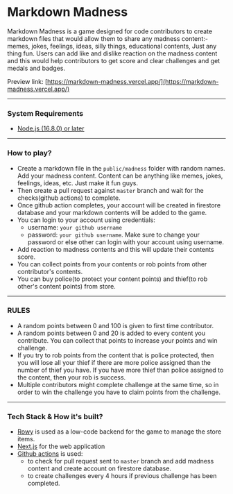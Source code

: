 # Markdown Madness

Markdown Madness is a game designed for code contributors to create markdown files that would allow them to share any madness content:- memes, jokes, feelings, ideas, silly things, educational contents, Just any thing fun. Users can add like and dislike reaction on the madness content and this would help contributors to get score and clear challenges and get medals and badges.

Preview link: [https://markdown-madness.vercel.app/](https://markdown-madness.vercel.app/)

---

### System Requirements

- [Node.js (16.8.0) or later](https://nodejs.org/)

---

### How to play?

- Create a markdown file in the `public/madness` folder with random names. Add your madness content. Content can be anything like memes, jokes, feelings, ideas, etc. Just make it fun guys.
- Then create a pull request against `master` branch and wait for the checks(github actions) to complete.
- Once github action completes, your account will be created in firestore database and your markdown contents will be added to the game.
- You can login to your account using credentials:
  - username: `your github username`
  - password: `your github username`. Make sure to change your password or else other can login with your account using username.
- Add reaction to madness contents and this will update their contents score.
- You can collect points from your contents or rob points from other contributor's contents.
- You can buy police(to protect your content points) and thief(to rob other's content points) from store.

---

### RULES

- A random points between 0 and 100 is given to first time contributor.
- A random points between 0 and 20 is added to every content you contribute. You can collect that points to increase your points and win challenge.
- If you try to rob points from the content that is police protected, then you will lose all your thief if there are more police assigned than the number of thief you have. If you have more thief than police assigned to the content, then your rob is success.
- Multiple contributors might complete challenge at the same time, so in order to win the challenge you have to claim points from the challenge.

---

### Tech Stack & How it's built?

- [Rowy](https://www.rowy.io/) is used as a low-code backend for the game to manage the store items.
- [Next.js](https://nextjs.org/) for the web application
- [Github actions](https://github.com/features/actions) is used:
  - to check for pull request sent to `master` branch and add madness content and create account on firestore database.
  - to create challenges every 4 hours if previous challenge has been completed.
